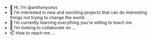 - 👋 Hi, I’m @anthonycess
- 👀 I’m interested in new and exicitiing projects that can do interesting things not trying to change the world.
- 🌱 I’m currently learning everything you're willing to teach me 
- 💞️ I’m looking to collaborate on ...
- 📫 How to reach me ...

<!---
anthonycess/anthonycess is a ✨ special ✨ repository because its `README.md` (this file) appears on your GitHub profile.
You can click the Preview link to take a look at your changes.
--->
